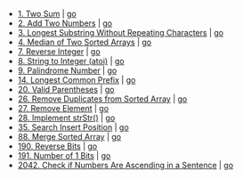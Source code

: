 - [1. Two Sum](https://leetcode.com/problems/two-sum/)
  | [go](0000/0001.%20Two%20Sum/go/main.go)
- [2. Add Two Numbers](https://leetcode.com/problems/add-two-numbers/)
  | [go](0000/0002.%20Add%20Two%20Numbers/go/main.go)
- [3. Longest Substring Without Repeating Characters](https://leetcode.com/problems/longest-substring-without-repeating-characters/)
  | [go](0000/0003.%20Longest%20Substring%20Without%20Repeating%20Characters/go/main.go)
- [4. Median of Two Sorted Arrays](https://leetcode.com/problems/median-of-two-sorted-arrays/)
  | [go](0000/0004.%20Median%20of%20Two%20Sorted%20Arrays/go/main.go)
- [7. Reverse Integer](https://leetcode.com/problems/reverse-integer/)
  | [go](0000/0007.%20Reverse%20Integer/go/main.go)
- [8. String to Integer (atoi)](https://leetcode.com/problems/string-to-integer-atoi/)
  | [go](0000/0008.%20String%20to%20Integer%20(atoi)/go/main.go)
- [9. Palindrome Number](https://leetcode.com/problems/palindrome-number/)
  | [go](0000/0009.%20Palindrome%20Number/go/main.go)
- [14. Longest Common Prefix](https://leetcode.com/problems/longest-common-prefix/)
  | [go](0000/0014.%20Longest%20Common%20Prefix/go/main.go)
- [20. Valid Parentheses](https://leetcode.com/problems/valid-parentheses/)
  | [go](0000/0020.%20Valid%20Parentheses/go/main.go)
- [26. Remove Duplicates from Sorted Array](https://leetcode.com/problems/remove-duplicates-from-sorted-array/)
  | [go](0000/0026.%20Remove%20Duplicates%20from%20Sorted%20Array/go/main.go)
- [27. Remove Element](https://leetcode.com/problems/remove-element/)
  | [go](0000/0027.%20Remove%20Element/go/main.go)
- [28. Implement strStr()](https://leetcode.com/problems/implement-strstr/)
  | [go](0000/0028.%20Implement%20strStr()/go/main.go)
- [35. Search Insert Position](https://leetcode.com/problems/search-insert-position/)
  | [go](0000/0035.%20Search%20Insert%20Position/go/main.go)
- [88. Merge Sorted Array](https://leetcode.com/problems/merge-sorted-array/)
  | [go](0000/0088.%20Merge%20Sorted%20Array/go/main.go)
- [190. Reverse Bits](https://leetcode.com/problems/reverse-bits/)
  | [go](0100/0190.%20Reverse%20Bits/go/main.go)
- [191. Number of 1 Bits](https://leetcode.com/problems/number-of-1-bits/)
  | [go](0100/0191.%20Number%20of%201%20Bits/go/main.go)
- [2042. Check if Numbers Are Ascending in a Sentence](https://leetcode.com/problems/check-if-numbers-are-ascending-in-a-sentence/)
  | [go](2000/2042.%20Check%20if%20Numbers%20Are%20Ascending%20in%20a%20Sentence/go/main.go)

